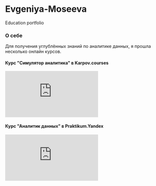 # Evgeniya-Moseeva
Education portfolio

### О себе  
Для получения углублённых знаний по аналитике данных, я прошла несколько онлайн курсов.

#### Курс "Симулятор аналитика" в Karpov.courses  
![Screenshot_43](https://github.com/moseevaevgeniya/Evgeniya-Moseeva/blob/79e497ae6345b0707b57e273f776134c5aa0191d/Karpov_moseeva.pdf)

#### Курс "Аналитик данных" в Praktikum.Yandex 
![Yandex_moseeva](https://github.com/moseevaevgeniya/Evgeniya-Moseeva/blob/b03d00e4dadbe5376b89e119ecc65b1871dc6e63/Yandex_moseeva.pdf)

